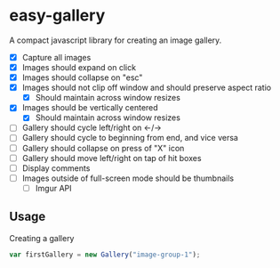 # easy-gallery
A compact javascript library for creating an image gallery.

- [x] Capture all images
- [x] Images should expand on click
- [x] Images should collapse on "esc"
- [x] Images should not clip off window and should preserve aspect ratio
  - [x] Should maintain across window resizes
- [x] Images should be vertically centered
  - [x] Should maintain across window resizes
- [ ] Gallery should cycle left/right on ←/→
- [ ] Gallery should cycle to beginning from end, and vice versa
- [ ] Gallery should collapse on press of "X" icon
- [ ] Gallery should move left/right on tap of hit boxes
- [ ] Display comments
- [ ] Images outside of full-screen mode should be thumbnails
  - [ ] Imgur API

## Usage

Creating a gallery

```javascript
var firstGallery = new Gallery("image-group-1");
```
